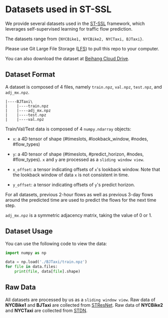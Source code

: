 # Datasets used in ST-SSL

We provide several datasets used in the [ST-SSL](https://github.com/Echo-Ji/ST-SSL) framework, which leverages self-supervised learning for traffic flow prediction. 

The datasets range from `{NYCBike1, NYCBike2, NYCTaxi, BJTaxi}`.

Please use Git Large File Storage ([LFS](https://git-lfs.github.com/)) to pull this repo to your computer.

You can also download the dataset at [Beihang Cloud Drive](https://bhpan.buaa.edu.cn:443/link/8FD8DF90A642DB30FA98538EFEDF61D4).

## Dataset Format

A dataset is composed of 4 files, namely `train.npz`, `val.npz`, `test.npz`, and `adj_mx.npz`.

```
|----BJTaxi\
|    |----train.npz
|    |----adj_mx.npz
|    |----test.npz
|    |----val.npz
```

Train/Val/Test data is composed of 4 `numpy.ndarray` objects:

* `x`: a 4D tensor of shape (#timeslots, #lookback_window, #nodes, #flow_types)
* `y`: a 4D tensor of shape (#timeslots, #predict_horizon, #nodes, #flow_types). `x` and `y` are processed as a `sliding window view`.

* `x_offset`: a tensor indicating offsets of `x`'s lookback window. Note that the lookback window of data `x` is not consistent in time.
* `y_offset`: a tensor indicating offsets of `y`'s predict horizon.

For all datasets, previous 2-hour flows as well as previous 3-day flows around the predicted time are used to predict the flows for the next time step.

`adj_mx.npz` is a symmetric adjacency matrix, taking the value of 0 or 1.

## Dataset Usage

You can use the following code to view the data:

```python
import numpy as np

data = np.load('./BJTaxi/train.npz')
for file in data.files:
    print(file, data[file].shape)
```

## Raw Data

All datasets are processed by us as a `sliding window view`. Raw data of **NYCBike1** and **BJTaxi** are collected from [STResNet](https://ojs.aaai.org/index.php/AAAI/article/view/10735). Raw data of **NYCBike2** and **NYCTaxi** are collected from [STDN](https://ojs.aaai.org/index.php/AAAI/article/view/4511).



